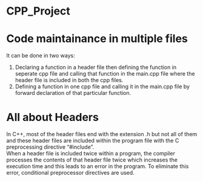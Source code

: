 # CPP_Project
# Code maintainance in multiple files 

It can be done in two ways:

1. Declaring a function in a header file then defining the function in seperate cpp file and 
   calling that function in the main.cpp file where the header file is included in both the cpp files.
2. Defining a function in one cpp file and calling it in the main.cpp file by forward declaration of that particular function.

# All about Headers
In C++, most of the header files end with the extension .h but not all of them and these header files are included within the program file with the C preprocessing directive “#include”.\
When a header file is included twice within a program, the compiler processes the contents of that header file twice which increases the execution time and this leads to an error in the program. To eliminate this error, conditional preprocessor directives are used.  

